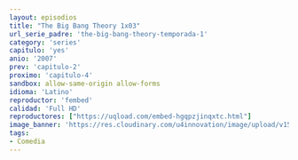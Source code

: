 ```yaml
---
layout: episodios
title: "The Big Bang Theory 1x03"
url_serie_padre: 'the-big-bang-theory-temporada-1'
category: 'series'
capitulo: 'yes'
anio: '2007'
prev: 'capitulo-2'
proximo: 'capitulo-4'
sandbox: allow-same-origin allow-forms
idioma: 'Latino'
reproductor: 'fembed'
calidad: 'Full HD'
reproductores: ["https://uqload.com/embed-hgqpzjinqxtc.html"]
image_banner: 'https://res.cloudinary.com/u4innovation/image/upload/v1561429447/big-bang-temporada1banner-min_rlp7il.jpg'
tags:
- Comedia
---
```












